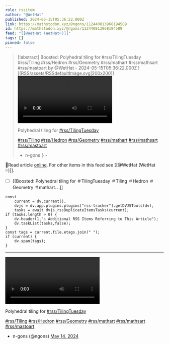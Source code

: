 ```yaml
---
role: rssitem
author: "@WetHat"
published: 2024-05-15T05:36:22.000Z
link: https://mathstodon.xyz/@ngons/112440813968194589
id: https://mathstodon.xyz/@ngons/112440813968194589
feed: "[[@WetHat (WetHat💦)]]"
tags: []
pinned: false
---
```


> [!abstract] Boosted: Polyhedral tiling for #rss/TilingTuesday #rss/Tiling #rss/Hedron #rss/Geometry #rss/mathart #rss/mathsart #rss/mastoart by @WetHat - 2024-05-15T05:36:22.000Z
> <span class="rss-image">![[RSS/assets/RSSdefaultImage.svg|200x200]]</span>
> ![](https://cdn.fosstodon.org/cache/media_attachments/files/112/440/814/082/576/222/original/b5bd02dcafece97f.mp4)
> 
> Polyhedral tiling for [#rss/TilingTuesday](https://mathstodon.xyz/tags/TilingTuesday)
> 
> [#rss/Tiling](https://mathstodon.xyz/tags/Tiling) [#rss/Hedron](https://mathstodon.xyz/tags/Hedron) [#rss/Geometry](https://mathstodon.xyz/tags/Geometry) [#rss/mathart](https://mathstodon.xyz/tags/mathart) [#rss/mathsart](https://mathstodon.xyz/tags/mathsart) [#rss/mastoart](https://mathstodon.xyz/tags/mastoart)
> 
> - n-gons (⋯

🔗Read article [online](https://mathstodon.xyz/@ngons/112440813968194589). For other items in this feed see [[@WetHat (WetHat💦)]].

- [ ] [[Boosted꞉ Polyhedral tiling for ＃TilingTuesday ＃Tiling ＃Hedron ＃Geometry ＃mathart⋯]]

~~~dataviewjs
const
    current = dv.current(),
	dvjs = dv.app.plugins.plugins["rss-tracker"].getDVJSTools(dv),
	tasks = await dvjs.rssDuplicateItemsTasks(current);
if (tasks.length > 0) {
	dv.header(1,"⚠ Additional RSS Items Referring to This Article");
    dv.taskList(tasks,false);
}
const tags = current.file.etags.join(" ");
if (current) {
	dv.span(tags);
}
~~~

- - -
![](https://cdn.fosstodon.org/cache/media_attachments/files/112/440/814/082/576/222/original/b5bd02dcafece97f.mp4)

Polyhedral tiling for [#rss/TilingTuesday](https://mathstodon.xyz/tags/TilingTuesday)

[#rss/Tiling](https://mathstodon.xyz/tags/Tiling) [#rss/Hedron](https://mathstodon.xyz/tags/Hedron) [#rss/Geometry](https://mathstodon.xyz/tags/Geometry) [#rss/mathart](https://mathstodon.xyz/tags/mathart) [#rss/mathsart](https://mathstodon.xyz/tags/mathsart) [#rss/mastoart](https://mathstodon.xyz/tags/mastoart)

- n-gons (@ngons) [May 14, 2024](https://mathstodon.xyz/@ngons/112440813968194589)